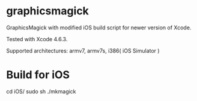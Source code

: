 graphicsmagick
==============

GraphicsMagick with modified iOS build script for newer version of Xcode.

Tested with Xcode 4.6.3.

Supported architectures: armv7, armv7s, i386( iOS Simulator )

Build for iOS
==============
cd iOS/
sudo sh ./mkmagick
